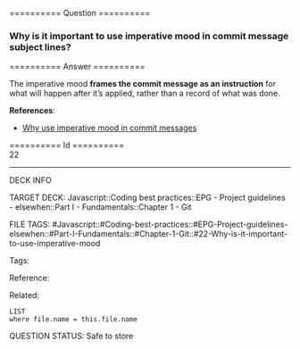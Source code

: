 ========== Question ==========  

### Why is it important to use imperative mood in commit message subject lines?  

========== Answer ==========  

The imperative mood **frames the commit message as an instruction** for what will happen after it’s applied, rather than a record of what was done.

**References**:

-   [Why use imperative mood in commit messages](https://news.ycombinator.com/item?id=2079612)

========== Id ==========  
22

---

DECK INFO

TARGET DECK: Javascript::Coding best practices::EPG - Project guidelines - elsewhen::Part I - Fundamentals::Chapter 1 - Git

FILE TAGS: #Javascript::#Coding-best-practices::#EPG-Project-guidelines-elsewhen::#Part-I-Fundamentals::#Chapter-1-Git::#22-Why-is-it-important-to-use-imperative-mood

Tags:

Reference:

Related:

```dataview
LIST
where file.name = this.file.name
```

QUESTION STATUS: Safe to store

